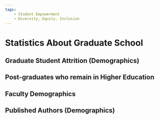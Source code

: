 ```yaml
---
tags:
    - Student Empowerment
    - Diversity, Equity, Inclusion
---
```


# Statistics About Graduate School

## Graduate Student Attrition (Demographics)

## Post-graduates who remain in Higher Education

## Faculty Demographics

## Published Authors (Demographics)